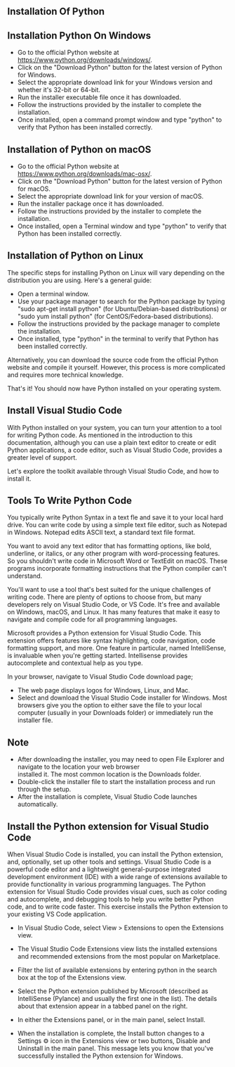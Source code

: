 ## Installation Of Python 
 
 
## Installation Python On Windows 
* Go to the official Python website at https://www.python.org/downloads/windows/.
* Click on the "Download Python" button for the latest version of Python for Windows.
* Select the appropriate download link for your Windows version and whether it's 32-bit or 64-bit.
* Run the installer executable file once it has downloaded.
* Follow the instructions provided by the installer to complete the installation.
* Once installed, open a command prompt window and type "python" to verify that Python has been installed correctly.



## Installation of Python on macOS
* Go to the official Python website at https://www.python.org/downloads/mac-osx/.
* Click on the "Download Python" button for the latest version of Python for macOS.
* Select the appropriate download link for your version of macOS.
* Run the installer package once it has downloaded.
* Follow the instructions provided by the installer to complete the installation.
* Once installed, open a Terminal window and type "python" to verify that Python has been installed correctly.


## Installation of Python on Linux
The specific steps for installing Python on Linux will vary depending on the distribution you are using. Here's a general guide:

* Open a terminal window.
* Use your package manager to search for the Python package by typing "sudo apt-get install python" (for Ubuntu/Debian-based distributions) or "sudo yum install python" (for CentOS/Fedora-based distributions).
* Follow the instructions provided by the package manager to complete the installation.
* Once installed, type "python" in the terminal to verify that Python has been installed correctly.

Alternatively, you can download the source code from the official Python website and compile it yourself. However, this process is more complicated and requires more technical knowledge.

That's it! You should now have Python installed on your operating system.


## Install Visual Studio Code
With Python installed on your system, you can turn your attention to a tool for writing Python code. As mentioned in the introduction to this documentation, although you can use a plain text editor to create or edit Python applications, a code editor, such as Visual Studio Code, provides a greater level of support.

Let's explore the toolkit available through Visual Studio Code, and how to install it.


## Tools To Write Python Code 

You typically write Python Syntax in a text fle and save it to your local hard drive.
You can write code by using a simple text file editor, such as Notepad in Windows. Notepad edits ASCII text, a standard text file format.

You want to avoid any text editor that has formatting options, like bold, underline, or italics, or any other program with word-processing features. So you shouldn't write code in Microsoft Word or TextEdit on macOS. These programs incorporate formatting instructions that the Python compiler can't understand.

You'll want to use a tool that's best suited for the unique challenges of writing code. There are plenty of options to choose from, but many developers rely on Visual Studio Code, or VS Code. It's free and available on Windows, macOS, and Linux. It has many features that make it easy to navigate and compile code for all programming languages.

Microsoft provides a Python extension for Visual Studio Code. This extension offers features like syntax highlighting, code navigation, code formatting support, and more. One feature in particular, named IntelliSense, is invaluable when you're getting started. Intellisense provides autocomplete and contextual help as you type.

In your browser, navigate to Visual Studio Code download page;

* The web page displays logos for Windows, Linux, and Mac.
* Select and download the Visual Studio Code installer for Windows. Most browsers give you the option to either save the 
  file to your local computer (usually in your Downloads folder) or immediately run the installer file.

## Note
* After downloading the installer, you may need to open File Explorer and navigate to the location your web browser  
  installed it. The most common location is the Downloads folder.
* Double-click the installer file to start the installation process and run through the setup.
* After the installation is complete, Visual Studio Code launches automatically.

## Install the Python extension for Visual Studio Code
When Visual Studio Code is installed, you can install the Python extension, and, optionally, set up other tools and settings. Visual Studio Code is a powerful code editor and a lightweight general-purpose integrated development environment (IDE) with a wide range of extensions available to provide functionality in various programming languages. The Python extension for Visual Studio Code provides visual cues, such as color coding and autocomplete, and debugging tools to help you write better Python code, and to write code faster. This exercise installs the Python extension to your existing VS Code application.

* In Visual Studio Code, select View > Extensions to open the Extensions view.

* The Visual Studio Code Extensions view lists the installed extensions and recommended extensions from the most popular 
  on Marketplace.

* Filter the list of available extensions by entering python in the search box at the top of the Extensions view.

* Select the Python extension published by Microsoft (described as IntelliSense (Pylance) and usually the first one in 
  the list). The details about that extension appear in a tabbed panel on the right.

* In either the Extensions panel, or in the main panel, select Install.

* When the installation is complete, the Install button changes to a Settings ⚙️ icon in the Extensions view or two 
  buttons, Disable and Uninstall in the main panel. This message lets you know that you've successfully installed the Python extension for Windows.
